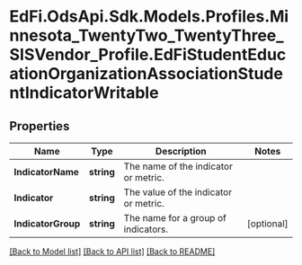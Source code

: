 # EdFi.OdsApi.Sdk.Models.Profiles.Minnesota_TwentyTwo_TwentyThree_SISVendor_Profile.EdFiStudentEducationOrganizationAssociationStudentIndicatorWritable
## Properties

Name | Type | Description | Notes
------------ | ------------- | ------------- | -------------
**IndicatorName** | **string** | The name of the indicator or metric. | 
**Indicator** | **string** | The value of the indicator or metric. | 
**IndicatorGroup** | **string** | The name for a group of indicators. | [optional] 

[[Back to Model list]](../README.md#documentation-for-models) [[Back to API list]](../README.md#documentation-for-api-endpoints) [[Back to README]](../README.md)

